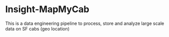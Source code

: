 # Insight-MapMyCab
This is a data engineering pipeline to process, store and analyze large scale data on SF cabs (geo location)
